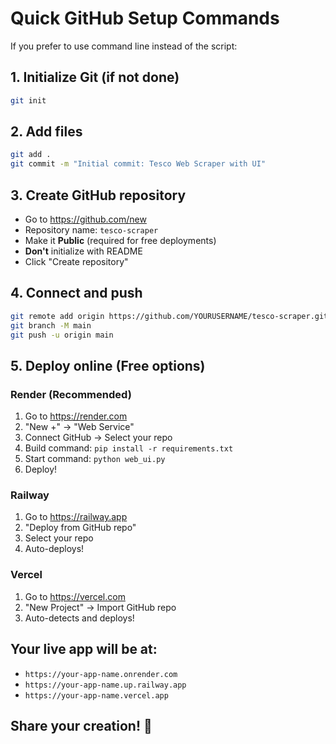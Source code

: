# Quick GitHub Setup Commands

If you prefer to use command line instead of the script:

## 1. Initialize Git (if not done)
```bash
git init
```

## 2. Add files
```bash
git add .
git commit -m "Initial commit: Tesco Web Scraper with UI"
```

## 3. Create GitHub repository
- Go to https://github.com/new
- Repository name: `tesco-scraper`
- Make it **Public** (required for free deployments)
- **Don't** initialize with README
- Click "Create repository"

## 4. Connect and push
```bash
git remote add origin https://github.com/YOURUSERNAME/tesco-scraper.git
git branch -M main
git push -u origin main
```

## 5. Deploy online (Free options)

### Render (Recommended)
1. Go to https://render.com
2. "New +" → "Web Service"
3. Connect GitHub → Select your repo
4. Build command: `pip install -r requirements.txt`
5. Start command: `python web_ui.py`
6. Deploy!

### Railway
1. Go to https://railway.app
2. "Deploy from GitHub repo"
3. Select your repo
4. Auto-deploys!

### Vercel
1. Go to https://vercel.com
2. "New Project" → Import GitHub repo
3. Auto-detects and deploys!

## Your live app will be at:
- `https://your-app-name.onrender.com`
- `https://your-app-name.up.railway.app`
- `https://your-app-name.vercel.app`

## Share your creation! 🎉
